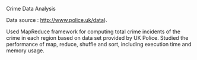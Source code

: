 Crime Data Analysis

Data source : http://www.police.uk/data). 

Used MapReduce framework for computing total crime incidents of the crime in each region based on data set provided by UK Police. 
Studied the performance of map, reduce, shuffle and sort, including execution time and memory usage.
  
